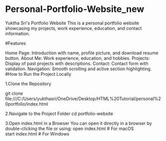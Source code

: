# Personal-Portfolio-Website_new
Yuktha Sri's Portfolio Website
This is a personal portfolio website showcasing my projects, work experience, education, and contact information.

#Features

Home Page: Introduction with name, profile picture, and download resume button.
About Me: Work experience, education, and hobbies.
Projects: Display of past projects with descriptions.
Contact: Contact form with validation.
Navigation: Smooth scrolling and active section highlighting.
#How to Run the Project Locally

1.Clone the Repository

git clone file:///C:/Users/yukthasri/OneDrive/Desktop/HTML%20Tutorial/personal%20portfolio/index.html

2.Navigate to the Project Folder
cd portfolio-website

3.Open index.html in a Browser
You can open it directly in a browser by double-clicking the file or using:
open index.html  # For macOS  
start index.html # For Windows  
